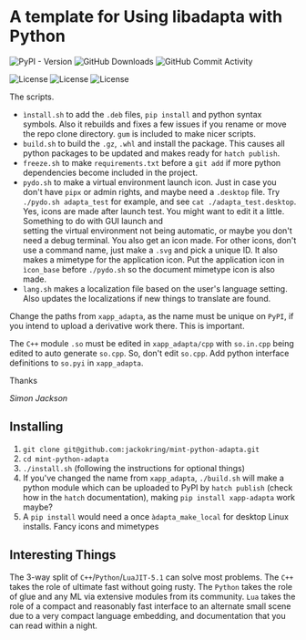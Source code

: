 # A template for Using libadapta with Python

![PyPI - Version](https://img.shields.io/pypi/v/xapp_adapta)
![GitHub Downloads](https://img.shields.io/github/downloads/jackokring/mint-python-adapta/total)
![GitHub Commit Activity](https://img.shields.io/github/commit-activity/t/jackokring/mint-python-adapta)

![License](https://img.shields.io/badge/License-MIT-blue)
![License](https://img.shields.io/badge/License-LGPL-blue)
![License](https://img.shields.io/badge/License-GPL-blue)

The scripts.

- `ìnstall.sh` to add the `.deb` files, `pip install` and python syntax symbols.
  Also it rebuilds and fixes a few issues if you rename or move the repo
  clone directory. `gum` is included to make nicer scripts.
- `build.sh` to build the `.gz`, `.whl` and install the package. This causes
  all python packages to be updated and makes ready for `hatch publish`.
- `freeze.sh` to make `requirements.txt` before a `git add` if more python
  dependencies become included in the project.
- `pydo.sh` to make a virtual environment launch icon. Just in case you don't
  have `pipx` or admin rights, and maybe need a `.desktop` file. Try
  `./pydo.sh adapta_test` for example, and see
  `cat ./adapta_test.desktop`. Yes, icons are made after launch test.
  You might want to edit it a little. Something to do with GUI launch and  
  setting the virtual environment not being automatic, or maybe you don't need
  a debug terminal. You also get an icon made. For other icons, don't use
  a command name, just make a `.svg` and pick a unique ID. It also makes a
  mimetype for the application icon. Put the application icon in `ìcon_base`
  before `./pydo.sh` so the document mimetype icon is also made.
- `lang.sh` makes a localization file based on the user's language setting.
  Also updates the localizations if new things to translate are found.

Change the paths from `xapp_adapta`, as the name must be unique on `PyPI`, if
you intend to upload a derivative work there. This is important.

The `C++` module `.so` must be edited in `xapp_adapta/cpp` with `so.in.cpp`
being edited to auto generate `so.cpp`. So, don't edit `so.cpp`. Add python
interface definitions to `so.pyi` in `xapp_adapta`.

Thanks

_Simon Jackson_

## Installing

1. `git clone git@github.com:jackokring/mint-python-adapta.git`
2. `cd mint-python-adapta`
3. `./install.sh` (following the instructions for optional things)
4. If you've changed the name from `xapp_adapta`, `./build.sh` will make a
   python module which can be uploaded to PyPI by `hatch publish` (check how in
   the `hatch` documentation), making `pip install xapp-adapta` work maybe?
5. A `pip install` would need a once `àdapta_make_local` for desktop Linux
   installs. Fancy icons and mimetypes

## Interesting Things

The 3-way split of `C++`/`Python`/`LuaJIT-5.1` can solve most problems. The
`C++` takes the role of ultimate fast without going rusty. The `Python` takes
the role of glue and any ML via extensive modules from its community. `Lua`
takes the role of a compact and reasonably fast interface to an alternate
small scene due to a very compact language embedding, and documentation that
you can read within a night.
